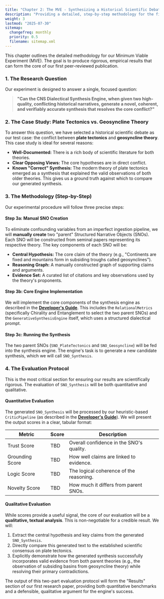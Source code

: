 ```yaml
---
title: "Chapter 2: The MVE - Synthesizing a Historical Scientific Debate"
description: "Providing a detailed, step-by-step methodology for the first experiment designed to produce concrete, publishable results."
weight: 3
lastmod: "2025-07-30"
sitemap:
  changefreq: monthly
  priority: 0.5
  filename: sitemap.xml
---
```


This chapter outlines the detailed methodology for our Minimum Viable Experiment (MVE). The goal is to produce rigorous, empirical results that can form the core of our first peer-reviewed publication.

### 1. The Research Question

Our experiment is designed to answer a single, focused question:

> **"Can the CNS Dialectical Synthesis Engine, when given two high-quality, conflicting historical narratives, generate a novel, coherent, and verifiably accurate synthesis that resolves the core conflict?"**

### 2. The Case Study: Plate Tectonics vs. Geosyncline Theory

To answer this question, we have selected a historical scientific debate as our test case: the conflict between **plate tectonics** and **geosyncline theory**. This case study is ideal for several reasons:
-   **Well-Documented:** There is a rich body of scientific literature for both theories.
-   **Clear Opposing Views:** The core hypotheses are in direct conflict.
-   **Known "Correct" Synthesis:** The modern theory of plate tectonics emerged as a synthesis that explained the valid observations of both older theories. This gives us a ground truth against which to compare our generated synthesis.

### 3. The Methodology (Step-by-Step)

Our experimental procedure will follow three precise steps:

#### Step 3a: Manual SNO Creation
To eliminate confounding variables from an imperfect ingestion pipeline, we will **manually create** two "parent" Structured Narrative Objects (SNOs). Each SNO will be constructed from seminal papers representing its respective theory. The key components of each SNO will be:
-   **Central Hypothesis:** The core claim of the theory (e.g., "Continents are fixed and mountains form in subsiding troughs called geosynclines").
-   **Reasoning Graph:** A manually constructed graph of supporting claims and arguments.
-   **Evidence Set:** A curated list of citations and key observations used by the theory's proponents.

#### Step 3b: Core Engine Implementation
We will implement the core components of the synthesis engine as described in the **[Developer's Guide](/guides/building-cns-2.0-developers-guide/chapter-4-synthesis-engine/)**. This includes the `RelationalMetrics` (specifically Chirality and Entanglement to select the two parent SNOs) and the `GenerativeSynthesisEngine` itself, which uses a structured dialectical prompt.

#### Step 3c: Running the Synthesis
The two parent SNOs (`SNO_PlateTectonics` and `SNO_Geosyncline`) will be fed into the synthesis engine. The engine's task is to generate a new candidate synthesis, which we will call `SNO_Synthesis`.

### 4. The Evaluation Protocol

This is the most critical section for ensuring our results are scientifically rigorous. The evaluation of `SNO_Synthesis` will be both quantitative and qualitative.

#### Quantitative Evaluation
The generated `SNO_Synthesis` will be processed by our heuristic-based `CriticPipeline` (as described in the **[Developer's Guide](/guides/building-cns-2.0-developers-guide/chapter-3-critic-pipeline/)**). We will present the output scores in a clear, tabular format:

| Metric          | Score | Description                               |
|-----------------|-------|-------------------------------------------|
| Trust Score     | TBD   | Overall confidence in the SNO's quality.  |
| Grounding Score | TBD   | How well claims are linked to evidence.   |
| Logic Score     | TBD   | The logical coherence of the reasoning.   |
| Novelty Score   | TBD   | How much it differs from parent SNOs.     |

#### Qualitative Evaluation
While scores provide a useful signal, the core of our evaluation will be a **qualitative, textual analysis**. This is non-negotiable for a credible result. We will:
1.  Extract the central hypothesis and key claims from the generated `SNO_Synthesis`.
2.  Directly compare this generated text to the established scientific consensus on plate tectonics.
3.  Explicitly demonstrate how the generated synthesis successfully incorporates valid evidence from both parent theories (e.g., the observation of subsiding basins from geosyncline theory) while resolving their primary contradictions.

The output of this two-part evaluation protocol will form the "Results" section of our first research paper, providing both quantitative benchmarks and a defensible, qualitative argument for the engine's success.
